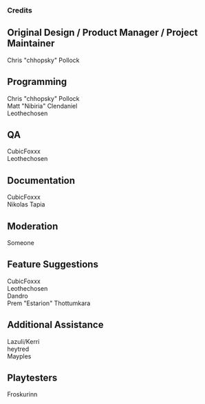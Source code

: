 ### Credits

## Original Design / Product Manager / Project Maintainer
Chris "chhopsky" Pollock  

## Programming
Chris "chhopsky" Pollock  
Matt "Nibiria" Clendaniel  
Leothechosen

## QA
CubicFoxxx  
Leothechosen

## Documentation
CubicFoxxx  
Nikolas Tapia

## Moderation
Someone   

## Feature Suggestions
CubicFoxxx  
Leothechosen  
Dandro  
Prem "Estarion" Thottumkara  

## Additional Assistance
Lazuli/Kerri  
heytred  
Mayples  

## Playtesters
Froskurinn  

